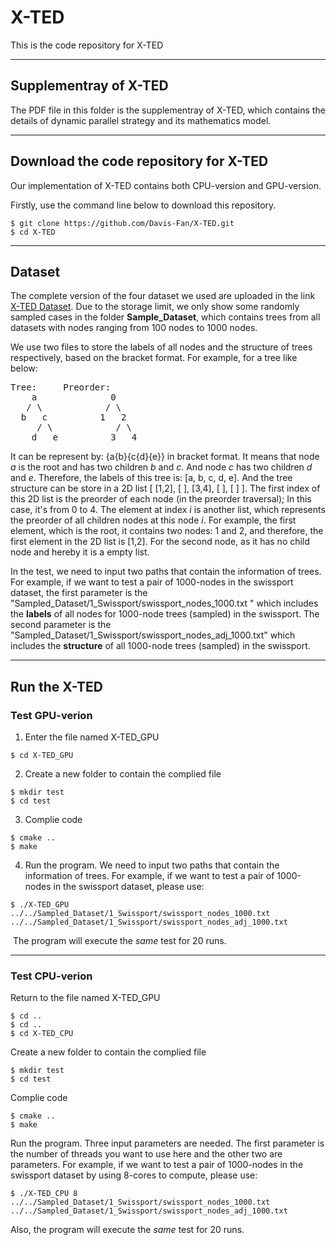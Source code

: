 # X-TED

This is the code repository for X-TED

---

## Supplementray of X-TED

The PDF file in this folder is the supplementray of X-TED, which contains the details of dynamic parallel strategy and its mathematics model.


---

## Download the code repository for X-TED

Our implementation of X-TED contains both CPU-version and GPU-version.

Firstly, use the command line below to download this repository.

```
$ git clone https://github.com/Davis-Fan/X-TED.git
$ cd X-TED
```

---

## Dataset

The complete version of the four dataset we used are uploaded in the link [X-TED Dataset](https://buckeyemailosu-my.sharepoint.com/:f:/g/personal/fan_1090_buckeyemail_osu_edu/EhXIR-JzOopIpw6KDA42Pn0BR5Z80VRh4Z9cGspeY7b8Cw?e=6zVslY). Due to the storage limit, we only show some randomly sampled cases in the folder **Sample_Dataset**, which contains trees from all datasets with nodes ranging from 100 nodes to 1000 nodes.

We use two files to store the labels of all nodes and the structure of trees respectively, based on the bracket format. For example, for a tree like below:

<pre>
Tree:     Preorder:
    a              0
   / \            / \
  b   c          1   2
     / \            / \
    d   e          3   4
</pre>

It can be represent by: {a{b}{c{d}{e}} in bracket format. It means that node *a* is the root and has two children *b* and *c*. And node *c* has two children *d* and *e*. Therefore, the labels of this tree is: [a, b, c, d, e]. And the tree structure can be store in a 2D list [ [1,2], [ ], [3,4], [ ], [ ] ].  The first index of this 2D list is the preorder of each node (in the preorder traversal); In this case, it's from 0 to 4. The element at index *i* is another list, which represents the preorder of all children nodes at this node *i*. For example, the first element, which is the root, it contains two nodes: 1 and 2, and therefore, the first element in the 2D list is [1,2]. For the second node, as it has no child node and hereby it is a empty list. 

In the test, we need to input two paths that contain the information of trees. For example, if we want to test a pair of 1000-nodes in the swissport dataset, the first parameter is the "Sampled_Dataset/1_Swissport/swissport_nodes_1000.txt " which includes the **labels** of all nodes for 1000-node trees (sampled) in the swissport. The second parameter is the "Sampled_Dataset/1_Swissport/swissport_nodes_adj_1000.txt" which includes the **structure** of all 1000-node trees (sampled) in the swissport.

---

## Run the X-TED

### Test GPU-verion

1) Enter the file named X-TED_GPU

```
$ cd X-TED_GPU
```

2) Create a new folder to contain the complied file

```
$ mkdir test
$ cd test
```

3) Complie code

```
$ cmake ..
$ make
```

4. Run the program. We need to input two paths that contain the information of trees. For example, if we want to test a pair of 1000-nodes in the swissport dataset, please use:

```
$ ./X-TED_GPU ../../Sampled_Dataset/1_Swissport/swissport_nodes_1000.txt ../../Sampled_Dataset/1_Swissport/swissport_nodes_adj_1000.txt
```

​		The program will execute the *same* test for 20 runs.

----------------------

### Test CPU-verion

Return to the file named X-TED_GPU

```
$ cd ..
$ cd ..
$ cd X-TED_CPU
```

Create a new folder to contain the complied file

```
$ mkdir test
$ cd test
```

Complie code

```
$ cmake ..
$ make
```

Run the program. Three input parameters are needed. The first parameter is the number of threads you want to use here and the other two are parameters. For example, if we want to test a pair of 1000-nodes in the swissport dataset by using 8-cores to compute, please use:

```
$ ./X-TED_CPU 8 ../../Sampled_Dataset/1_Swissport/swissport_nodes_1000.txt ../../Sampled_Dataset/1_Swissport/swissport_nodes_adj_1000.txt
```

Also, the program will execute the *same* test for 20 runs.
